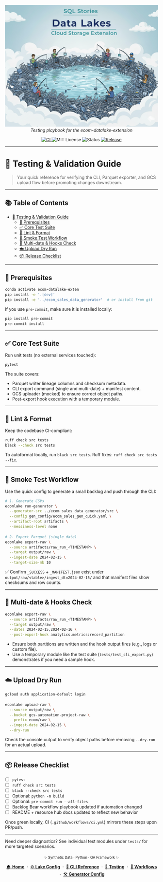 <p align="center">
  <img src="../../img/datalakes_banner.png" width="1000"/>
  <br>
  <em>Testing playbook for the ecom-datalake-extension</em>
</p>

<p align="center">
  <a href="https://github.com/G-Schumacher44/ecom-datalake-exten/actions/workflows/ci.yml">
    <img alt="CI" src="https://github.com/G-Schumacher44/ecom-datalake-exten/actions/workflows/ci.yml/badge.svg?branch=main&event=push">
  </a>
  <img alt="MIT License" src="https://img.shields.io/badge/license-MIT-blue">
  <img alt="Status" src="https://img.shields.io/badge/status-alpha-lightgrey">
  <a href="https://github.com/G-Schumacher44/ecom-datalake-exten/releases/latest">
    <img alt="Release" src="https://img.shields.io/github/v/release/G-Schumacher44/ecom-datalake-exten?display_name=tag">
  </a>
</p>

---

# 🧪 Testing & Validation Guide

> Your quick reference for verifying the CLI, Parquet exporter, and GCS upload flow before promoting changes downstream.

---

## 📚 Table of Contents
- [🧪 Testing & Validation Guide](#-testing--validation-guide)
  - [🔧 Prerequisites](#-prerequisites)
  - [✅ Core Test Suite](#-core-test-suite)
  - [🧹 Lint & Format](#-lint--format)
  - [🚀 Smoke Test Workflow](#-smoke-test-workflow)
  - [🔁 Multi-date & Hooks Check](#-multi-date--hooks-check)
  - [☁️ Upload Dry Run](#️-upload-dry-run)
  - [📦 Release Checklist](#-release-checklist)

---

## 🔧 Prerequisites

```bash
conda activate ecom-datalake-exten
pip install -e '.[dev]'
pip install -e '../ecom_sales_data_generator'  # or install from git
```

If you use `pre-commit`, make sure it is installed locally:

```bash
pip install pre-commit
pre-commit install
```

---

## ✅ Core Test Suite

Run unit tests (no external services touched):

```bash
pytest
```

The suite covers:
- Parquet writer lineage columns and checksum metadata.
- CLI export command (single and multi-date) + manifest content.
- GCS uploader (mocked) to ensure correct object paths.
- Post-export hook execution with a temporary module.

---

## 🧹 Lint & Format

Keep the codebase CI-compliant:

```bash
ruff check src tests
black --check src tests
```

To autoformat locally, run `black src tests`. Ruff fixes: `ruff check src tests --fix`.

---

## 🚀 Smoke Test Workflow

Use the quick config to generate a small backlog and push through the CLI:

```bash
# 1. Generate CSVs
ecomlake run-generator \
  --generator-src ../ecom_sales_data_generator/src \
  --config gen_config/ecom_sales_gen_quick.yaml \
  --artifact-root artifacts \
  --messiness-level none

# 2. Export Parquet (single date)
ecomlake export-raw \
  --source artifacts/raw_run_<TIMESTAMP> \
  --target output/raw \
  --ingest-date 2024-02-15 \
  --target-size-mb 10
```

✅ Confirm `_SUCCESS` + `_MANIFEST.json` exist under `output/raw/<table>/ingest_dt=2024-02-15/` and that manifest files show checksums and row counts.

---

## 🔁 Multi-date & Hooks Check

```bash
ecomlake export-raw \
  --source artifacts/raw_run_<TIMESTAMP> \
  --target output/raw \
  --dates 2024-02-15,2024-02-16 \
  --post-export-hook analytics.metrics:record_partition
```

- Ensure both partitions are written and the hook output fires (e.g., logs or custom file).
- Use a temporary module like the test suite (`tests/test_cli_export.py`) demonstrates if you need a sample hook.

---

## ☁️ Upload Dry Run

```bash
gcloud auth application-default login

ecomlake upload-raw \
  --source output/raw \
  --bucket gcs-automation-project-raw \
  --prefix ecom/raw \
  --ingest-date 2024-02-15 \
  --dry-run
```

Check the console output to verify object paths before removing `--dry-run` for an actual upload.

---

## 📦 Release Checklist

- [ ] `pytest`
- [ ] `ruff check src tests`
- [ ] `black --check src tests`
- [ ] Optional: `python -m build`
- [ ] Optional: `pre-commit run --all-files`
- [ ] Backlog Bear workflow playbook updated if automation changed
- [ ] README + resource hub docs updated to reflect new behavior

Once green locally, CI (`.github/workflows/ci.yml`) mirrors these steps upon PR/push.

---

Need deeper diagnostics? See individual test modules under `tests/` for more targeted scenarios.

<p align="center">
  <sub>✨ Synthetic Data · Python · QA Framework ✨</sub>
</p>

<p align="center">
  <a href="../../../README.md">🏠 <b>Home</b></a>
  &nbsp;·&nbsp;
  <a href="CONFIG_GUIDE.md">⚙️ <b>Lake Config</b></a>
  &nbsp;·&nbsp;
  <a href="CLI_REFERENCE.md">🧭 <b>CLI Reference</b></a>
  &nbsp;·&nbsp;
  <a href="TESTING_GUIDE.md">🧪 <b>Testing</b></a>
  &nbsp;·&nbsp;
  <a href="workflows/BACKLOG_BEAR.md">🧸 <b>Workflows</b></a>
  &nbsp;·&nbsp;
  <a href="../ecom_generator/CONFIG_GUIDE.md">🛠️ <b>Generator Config</b></a>
</p>
